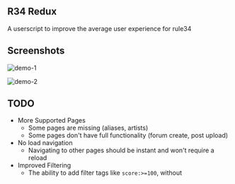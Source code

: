 ## R34 Redux

A userscript to improve the average user experience for rule34

## Screenshots

![demo-1](https://github.com/user-attachments/assets/7cd15a96-8b2a-4136-b005-0c0add9c72a8)

![demo-2](https://github.com/user-attachments/assets/8d99e89c-1fc6-4621-9aeb-f16f8891fdbc)

## TODO

- More Supported Pages
  - Some pages are missing (aliases,  artists)
  - Some pages don't have full functionality (forum create, post upload)
- No load navigation
  - Navigating to other pages should be instant and won't require a reload
- Improved Filtering
  - The ability to add filter tags like `score:>=100`, without
